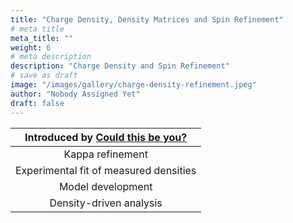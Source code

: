 ```yaml
---
title: "Charge Density, Density Matrices and Spin Refinement"
# meta title
meta_title: ""
weight: 6
# meta description
description: "Charge Density and Spin Refinement"
# save as draft
image: "/images/gallery/charge-density-refinement.jpeg"
author: "Nobody Assigned Yet"
draft: false
---
```


Introduced by [Could this be you?](/authors/nobody-assigned-yet)|
|:---:|
|Kappa refinement|
|Experimental fit of measured densities|
|Model development|
|Density-driven analysis|

